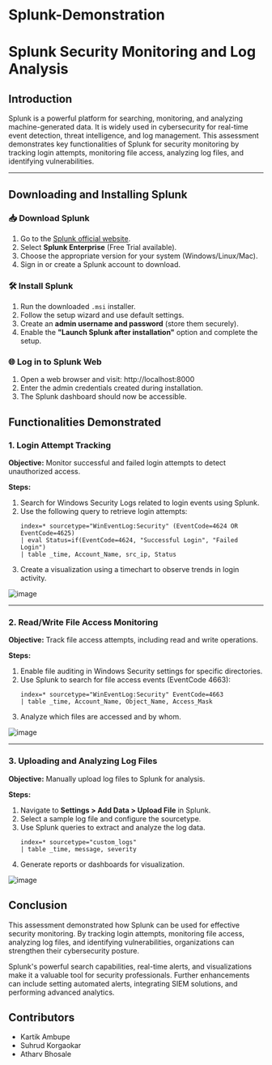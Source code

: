 # Splunk-Demonstration
# Splunk Security Monitoring and Log Analysis

## Introduction
Splunk is a powerful platform for searching, monitoring, and analyzing machine-generated data. It is widely used in cybersecurity for real-time event detection, threat intelligence, and log management. This assessment demonstrates key functionalities of Splunk for security monitoring by tracking login attempts, monitoring file access, analyzing log files, and identifying vulnerabilities.

---

## Downloading and Installing Splunk  

### 📥 Download Splunk  
1. Go to the [Splunk official website](https://www.splunk.com/en_us/download.html).  
2. Select **Splunk Enterprise** (Free Trial available).  
3. Choose the appropriate version for your system (Windows/Linux/Mac).  
4. Sign in or create a Splunk account to download.  

### 🛠️ Install Splunk  
1. Run the downloaded `.msi` installer.  
2. Follow the setup wizard and use default settings.  
3. Create an **admin username and password** (store them securely).  
4. Enable the **"Launch Splunk after installation"** option and complete the setup.  

### 🌐 Log in to Splunk Web  
1. Open a web browser and visit: http://localhost:8000 
2. Enter the admin credentials created during installation.  
3. The Splunk dashboard should now be accessible. 


## Functionalities Demonstrated

### 1. Login Attempt Tracking
**Objective:** Monitor successful and failed login attempts to detect unauthorized access.

**Steps:**
1. Search for Windows Security Logs related to login events using Splunk.
2. Use the following query to retrieve login attempts:
   ```spl
   index=* sourcetype="WinEventLog:Security" (EventCode=4624 OR EventCode=4625)
   | eval Status=if(EventCode=4624, "Successful Login", "Failed Login")
   | table _time, Account_Name, src_ip, Status
   ```
3. Create a visualization using a timechart to observe trends in login activity.

![image](https://github.com/user-attachments/assets/9a3f66d1-2b60-4a60-8234-031887fadc3f)

---

### 2. Read/Write File Access Monitoring
**Objective:** Track file access attempts, including read and write operations.

**Steps:**
1. Enable file auditing in Windows Security settings for specific directories.
2. Use Splunk to search for file access events (EventCode 4663):
   ```spl
   index=* sourcetype="WinEventLog:Security" EventCode=4663
   | table _time, Account_Name, Object_Name, Access_Mask
   ```
3. Analyze which files are accessed and by whom.

![image](https://github.com/user-attachments/assets/4f48ee48-8de6-43ee-970a-852654ca45cd)

---

### 3. Uploading and Analyzing Log Files
**Objective:** Manually upload log files to Splunk for analysis.

**Steps:**
1. Navigate to **Settings > Add Data > Upload File** in Splunk.
2. Select a sample log file and configure the sourcetype.
3. Use Splunk queries to extract and analyze the log data.
   ```spl
   index=* sourcetype="custom_logs"
   | table _time, message, severity
   ```
4. Generate reports or dashboards for visualization.

![image](https://github.com/user-attachments/assets/61e85b13-1108-4a8e-9f4e-d871632bdd1b)



## Conclusion
This assessment demonstrated how Splunk can be used for effective security monitoring. By tracking login attempts, monitoring file access, analyzing log files, and identifying vulnerabilities, organizations can strengthen their cybersecurity posture.

Splunk's powerful search capabilities, real-time alerts, and visualizations make it a valuable tool for security professionals. Further enhancements can include setting automated alerts, integrating SIEM solutions, and performing advanced analytics.


## Contributors
- Kartik Ambupe
- Suhrud Korgaokar
- Atharv Bhosale 
